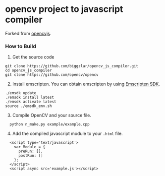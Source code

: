 # opencv project to javascript compiler

Forked from [opencvjs](https://github.com/ucisysarch/opencvjs).

### How to Build
1. Get the source code

  ```
  git clone https://github.com/biggzlar/opencv_js_compiler.git
  cd opencv_js_compiler
  git clone https://github.com/opencv/opencv
  ```
2. Install emscripten. You can obtain emscripten by using [Emscripten SDK](https://kripken.github.io/emscripten-site/docs/getting_started/downloads.html).

  ```
  ./emsdk update
  ./emsdk install latest
  ./emsdk activate latest
  source ./emsdk_env.sh
  ```
3. Compile OpenCV and your source file.

  ```
    python n_make.py example/example.cpp
  ```
4. Add the compiled javascript module to your `.html` file.

```
  <script type='text/javascript'>
    var Module = {
      preRun: [],
      postRun: []
    };
  </script>
  <script async src='example.js'></script>
```
